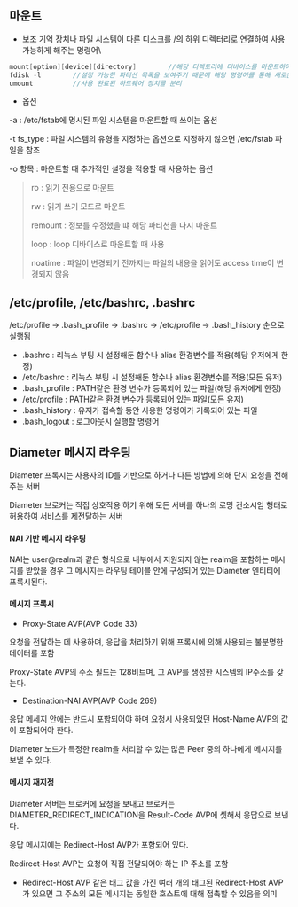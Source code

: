 ## 마운트
* 보조 기억 장치나 파일 시스템이 다른 디스크를 /의 하위 디렉터리로 연결하여 사용 가능하게 해주는 명령어\
```c
mount[option][device][directory]        //해당 디렉토리에 디바이스를 마운트하여 인식
fdisk -l        //설정 가능한 파티션 목록을 보여주기 때문에 해당 명령어를 통해 새로운 하드웨어 장치를 확인
umount          //사용 완료된 하드웨어 장치를 분리
```
* 옵션

-a : /etc/fstab에 명시된 파일 시스템을 마운트할 때 쓰이는 옵션

-t fs_type : 파일 시스템의 유형을 지정하는 옵션으로 지정하지 않으면 /etc/fstab 파일을 참조

-o 항목 : 마운트할 때 추가적인 설정을 적용할 때 사용하는 옵션
> ro : 읽기 전용으로 마운트
> 
> rw : 읽기 쓰기 모드로 마운트
> 
> remount : 정보를 수정했을 떄 해당 파티션을 다시 마운트
> 
> loop : loop 디바이스로 마운트할 때 사용
> 
> noatime : 파일이 변경되기 전까지는 파일의 내용을 읽어도 access time이 변경되지 않음

## /etc/profile, /etc/bashrc, .bashrc
/etc/profile -> .bash_profile -> .bashrc -> /etc/profile -> .bash_history 순으로 실행됨

* .bashrc : 리눅스 부팅 시 설정해둔 함수나 alias 환경변수를 적용(해당 유저에게 한정)
* /etc/bashrc : 리눅스 부팅 시 설정해둔 함수나 alias 환경변수를 적용(모든 유저)
* .bash_profile : PATH같은 환경 변수가 등록되어 있는 파일(해당 유저에게 한정)
* /etc/profile : PATH같은 환경 변수가 등록되어 있는 파일(모든 유저)
* .bash_history : 유저가 접속할 동안 사용한 명령어가 기록되어 있는 파일
* .bash_logout : 로그아웃시 실행할 명령어

## Diameter 메시지 라우팅
Diameter 프록시는 사용자의 ID를 기반으로 하거나 다른 방법에 의해 단지 요청을 전해주는 서버

Diameter 브로커는 직접 상호작용 하기 위해 모든 서버를 하나의 로밍 컨소시엄 형태로 허용하여 서비스를 제전달하는 서버
#### NAI 기반 메시지 라우팅
NAI는 user@realm과 같은 형식으로 내부에서 지원되지 않는 realm을 포함하는 메시지를 받았을 경우 그 메시지는 라우팅 테이블 안에 구성되어 있는 Diameter 엔티티에 프록시된다.
#### 메시지 프록시
* Proxy-State AVP(AVP Code 33)

요청을 전달하는 데 사용하며, 응답을 처리하기 위해 프록시에 의해 사용되는 불분명한 데이터를 포함

Proxy-State AVP의 주소 필드는 128비트며, 그 AVP를 생성한 시스템의 IP주소를 갖는다.
* Destination-NAI AVP(AVP Code 269)

응답 메세지 안에는 반드시 포함되어야 하며 요청시 사용되었던 Host-Name AVP의 값이 포함되어야 한다.

Diameter 노드가 특정한 realm을 처리할 수 있는 많은 Peer 중의 하나에게 메시지를 보낼 수 있다.
#### 메시지 재지정
Diameter 서버는 브로커에 요청을 보내고 브로커는 DIAMETER_REDIRECT_INDICATION을 Result-Code AVP에 셋해서 응답으로 보낸다.

응답 메시지에는 Redirect-Host AVP가 포함되어 있다. 

Redirect-Host AVP는 요청이 직접 전달되어야 하는 IP 주소를 포함

* Redirect-Host AVP
같은 태그 값을 가진 여러 개의 태그된 Redirect-Host AVP가 있으면 그 주소의 모든 메시지는 동일한 호스트에 대해 접촉할 수 있음을 의미

